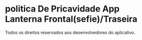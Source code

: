# politica De Pricavidade App Lanterna Frontal(sefie)/Traseira

Todos os direitos reservados aos desenvolvedores do aplicativo.

